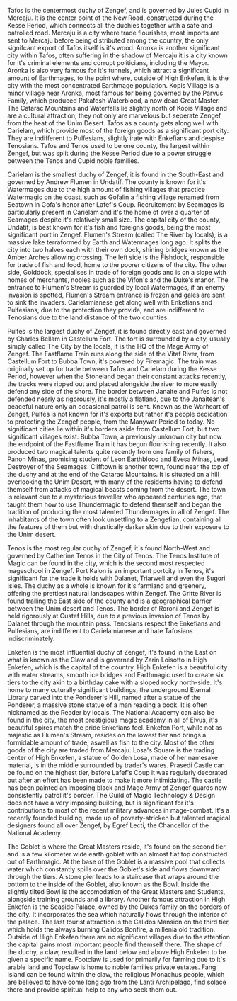 Tafos is the centermost duchy of Zengef, and is governed by Jules Cupid in Mercaju. It is the center point of the New Road, constructed during the Kesse Period, which connects all the duchies together with a safe and patrolled road. Mercaju is a city where trade flourishes, most imports are sent to Mercaju before being distributed among the country, the only signifcant export of Tafos itself is it's wood. Aronka is another significant city within Tafos, often suffering in the shadow of Mercaju it is a city known for it's criminal elements and corrupt politicians, including the Mayor. Aronka is also very famous for it's tunnels, which attract a significant amount of Earthmages, to the point where, outside of High Enkefen, it is the city with the most concentrated Earthmage population. Kopis Village is a minor village near Aronka, most famous for being governed by the Parvus Family, which produced Pakafesh Waterblood, a now dead Great Master. The Catarac Mountains and Waterfalls lie slightly north of Kopis Village and are a cultural attraction, they not only are marvelous but seperate Zengef from the heat of the Unim Desert. Tafos as a county gets along well with Carielam, which provide most of the foreign goods as a significant port city. They are indifferent to Pulfesians, slightly irate with Enkefians and despise Tenosians. Tafos and Tenos used to be one county, the largest within Zengef, but was split during the Kesse Period due to a power struggle between the Tenos and Cupid noble families.

Carielam is the smallest duchy of Zengef, it is found in the South-East and governed by Andrew Flumen in Undatif. The county is known for it's Watermages due to the high amount of fishing villages that practice Watermagic on the coast, such as Gofalin a fishing village renamed from Seatown in Gofa's honor after Lafef's Coup. Recruitement by Seamages is particularly present in Carielam and it's the home of over a quarter of Seamages despite it's relatively small size. The capital city of the county, Undatif, is best known for it's fish and foreigns goods, being the most significant port in Zengef. Flumen's Stream (called The River by locals), is a massive lake terraformed by Earth and Watermages long ago. It splits the city into two halves each with their own dock, shining bridges known as the Amber Arches allowing crossing. The left side is the Fishdock, responsible for trade of fish and food, home to the poorer citizens of the city. The other side, Golddock, specialises in trade of foreign goods and is on a slope with homes of merchants, nobles such as the Vifon's and the Duke's manor. The entrance to Flumen's Stream is guarded by local Watermages, if an enemy invasion is spotted, Flumen's Stream entrance is frozen and gales are sent to sink the invaders. Carielamianese get along well with Enkefians and Pulfesians, due to the protection they provide, and are indifferent to Tenosians due to the land distance of the two counties.

Pulfes is the largest duchy of Zengef, it is found directly east and governed by Charles Bellam in Castellum Fort. The fort is surrounded by a city, usually simply called The City by the locals, it is the HQ of the Mage Army of Zengef. The Fastflame Train runs along the side of the Vitaf River, from Castellum Fort to Bubba Town, it's powered by Firemagic. The train was originally set up for trade between Tafos and Carielam during the Kesse Period, however when the Stoneland began their constant attacks recently, the tracks were ripped out and placed alongside the river to more easily defend any side of the shore. The border between Janaite and Pulfes is not defended nearly as rigorously, it's mostly a flatland, due to the Janaitean's peaceful nature only an occasional patrol is sent. Known as the Warheart of Zengef, Pulfes is not known for it's exports but rather it's people dedication to protecting the Zengef people, from the Manywar Period to today. No significant cities lie within it's borders aside from Castellum Fort, but two significant villages exist. Bubba Town, a previously unknown city but now the endpoint of the Fastflame Train it has begun flourishing recently. It also produced two magical talents quite recently from one family of fishers, Panon Minas, promising student of Leon Earthblood and Evesa Minas, Lead Destroyer of the Seamages. Clifftown is another town, found near the top of the duchy and at the end of the Catarac Mountains. It is situated on a hill overlooking the Unim Desert, with many of the residents having to defend themself from attacks of magical beasts coming from the desert. The town is relevant due to a mysterious traveller who appeared centuries ago, that taught them how to use Thundermagic to defend themself and began the tradition of producing the most talented Thundermages in all of Zengef. The inhabitants of the town often look unsettling to a Zengefian, containing all the features of them but with drastically darker skin due to their exposure to the Unim desert.

Tenos is the most regular duchy of Zengef, it's found North-West and governed by Catherine Tenos in the City of Tenos. The Tenos Institute of Magic can be found in the city, which is the second most respected mageschool in Zengef. Port Kalon is an important portcity in Tenos, it's significant for the trade it holds with Dalanet, Triarwell and even the Sugori Isles. The duchy as a whole is known for it's farmland and greenery, offering the prettiest natural landscapes within Zengef. The Gritte River is found trailing the East side of the county and is a geographical barrier between the Unim desert and Tenos. The border of Roroni and Zengef is held rigorously at Custef Hills, due to a previous invasion of Tenos by Dalanet through the mountain pass. Tenosians respect the Enkefians and Pulfesians, are indifferent to Carielamianese and hate Tafosians indiscriminately.

Enkefen is the most influential duchy of Zengef, it's found in the East on what is known as the Claw and is governed by Zarin Loisotto in High Enkefen, which is the capital of the country. High Enkefen is a beautiful city with water streams, smooth ice bridges and Earthmagic used to create six tiers to the city akin to a birthday cake with a sloped rocky north-side. It's home to many cuturally significant buildings, the underground Eternal Library carved into the Ponderer's Hill, named after a statue of the Ponderer, a massive stone statue of a man reading a book. It is often nicknamed as the Reader by locals. The National Academy can also be found in the city, the most prestigious magic academy in all of Elvus, it's beautiful spires match the pride Enkefians feel. Enkefen Port, while not as majestic as Flumen's Stream, resides on the lowest tier and brings a formidable amount of trade, aswell as fish to the city. Most of the other goods of the city are traded from Mercaju. Losa's Square is the trading center of High Enkefen, a statue of Golden Losa, made of her namesake material, is in the middle surrounded by trader's wares. Prasedi Castle can be found on the highest tier, before Lafef's Coup it was regularly decorated but after an effort has been made to make it more intimidating. The castle has been painted an imposing black and Mage Army of Zengef guards now consistently patrol it's border. The Guild of Magic Technology & Design does not have a very imposing building, but is significant for it's contributions to most of the recent military advances in mage-combat. It's a recently founded building, made up of poverty-stricken but talented magical designers found all over Zengef, by Egref Lecti, the Chancellor of the National Academy.

The Goblet is where the Great Masters reside, it's found on the second tier and is a few kilometer wide earth goblet with an almost flat top constructed out of Earthmagic. At the base of the Goblet is a massive pool that collects water which constantly spills over the Goblet's side and flows downward through the tiers. A stone pier leads to a staircase that wraps around the bottom to the inside of the Goblet, also known as the Bowl. Inside the slightly tilted Bowl is the accomodation of the Great Masters and Students, alongside training grounds and a library. Another famous attraction in High Enkefen is the Seaside Palace, owned by the Dukes family on the borders of the city. It incorporates the sea which naturally flows through the interior of the palace. The last tourist attraction is the Calidos Mansion on the third tier, which holds the always burning Calidos Bonfire, a millenia old tradition. Outside of High Enkefen there are no significant villages due to the attention the capital gains most important people find themself there. The shape of the duchy, a claw, resulted in the land below and above High Enkefen to be given a specific name. Footclaw is used for primarily for farming due to it's arable land and Topclaw is home to noble families private estates. Fang Island can be found within the claw, the religious Monachus people, which are believed to have come long ago from the Lanti Archipelago, find solace there and provide spiritual help to any who seek them out.